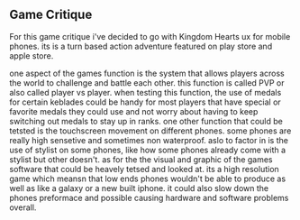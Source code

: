 ## Game Critique
  
  For this game critique i've decided to go with Kingdom Hearts ux for mobile phones. its is a turn based action adventure featured on play store and apple store.
  
  one aspect of the games function is the system that allows players across the world to challenge and battle each other. this function is called PVP or also called player vs player. when testing this function, the use of medals for certain keblades could be handy for most players that have special or favorite medals they could use and not worry about having to keep switching out medals to stay up in ranks. one other function that could be tetsted is the touchscreen movement on different phones. some phones are really high sensetive and sometimes non waterproof. aslo to factor in is the use of stylist on some phones, like how some phones already come with a stylist but other doesn't. as for the the visual and graphic of the games software that could be heavely tetsed and looked at. its a high resolution game which meansn that low ends phones wouldn't be able to produce as well as like a galaxy or a new built iphone. it could also slow down the phones preformace and possible causing hardware and software problems overall.  
